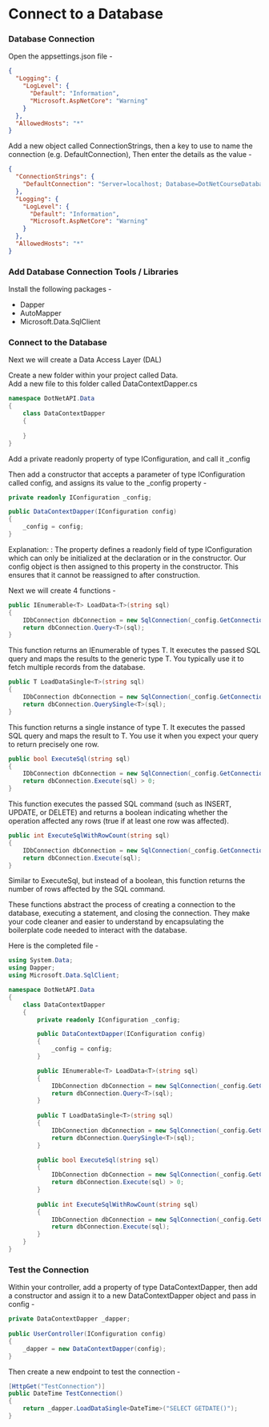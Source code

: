 # Connect to a Database

### Database Connection

Open the appsettings.json file -

```json
{
  "Logging": {
    "LogLevel": {
      "Default": "Information",
      "Microsoft.AspNetCore": "Warning"
    }
  },
  "AllowedHosts": "*"
}
```

Add a new object called ConnectionStrings, then a key to use to name the connection (e.g. DefaultConnection),
Then enter the details as the value -

```json
{
  "ConnectionStrings": {
    "DefaultConnection": "Server=localhost; Database=DotNetCourseDatabase; Trusted_Connection=false; TrustServerCertificate=True; User Id=sa; Password=password1;"
  },
  "Logging": {
    "LogLevel": {
      "Default": "Information",
      "Microsoft.AspNetCore": "Warning"
    }
  },
  "AllowedHosts": "*"
}
```

### Add Database Connection Tools / Libraries

Install the following packages -

* Dapper
* AutoMapper
* Microsoft.Data.SqlClient

### Connect to the Database

Next we will create a Data Access Layer (DAL)

Create a new folder within your project called Data.   
Add a new file to this folder called DataContextDapper.cs

```C#
namespace DotNetAPI.Data
{
    class DataContextDapper
    {
    
    }
}
```

Add a private readonly property of type IConfiguration, and call it _config

Then add a constructor that accepts a parameter of type IConfiguration called config, and assigns its value
to the _config property -

```C#
private readonly IConfiguration _config;

public DataContextDapper(IConfiguration config)
{
    _config = config;
}
```

Explanation:
: The property defines a readonly field of type IConfiguration which can only be initialized at the
declaration or in the constructor. Our config object is then assigned to this property in the constructor.
This ensures that it cannot be reassigned to after construction.

Next we will create 4 functions -

```C#
public IEnumerable<T> LoadData<T>(string sql)
{
    IDbConnection dbConnection = new SqlConnection(_config.GetConnectionString("DefaultConnection"));
    return dbConnection.Query<T>(sql);
}
```

This function returns an IEnumerable of types T. It executes the passed SQL query and maps the results to the
generic type T. You typically use it to fetch multiple records from the database.

```C#
public T LoadDataSingle<T>(string sql)
{
    IDbConnection dbConnection = new SqlConnection(_config.GetConnectionString("DefaultConnection"));
    return dbConnection.QuerySingle<T>(sql);
}
```

This function returns a single instance of type T. It executes the passed SQL query and maps the result to T.
You use it when you expect your query to return precisely one row.

```C#
public bool ExecuteSql(string sql)
{
    IDbConnection dbConnection = new SqlConnection(_config.GetConnectionString("DefaultConnection"));
    return dbConnection.Execute(sql) > 0;
}
```

This function executes the passed SQL command (such as INSERT, UPDATE, or DELETE) and returns a boolean
indicating whether the operation affected any rows (true if at least one row was affected).

```C#
public int ExecuteSqlWithRowCount(string sql)
{
    IDbConnection dbConnection = new SqlConnection(_config.GetConnectionString("DefaultConnection"));
    return dbConnection.Execute(sql);
}
```

Similar to ExecuteSql, but instead of a boolean, this function returns the number of rows affected by the SQL command.

These functions abstract the process of creating a connection to the database, executing a statement,
and closing the connection. They make your code cleaner and easier to understand by encapsulating the
boilerplate code needed to interact with the database.

Here is the completed file -

```C#
using System.Data;
using Dapper;
using Microsoft.Data.SqlClient;

namespace DotNetAPI.Data
{
    class DataContextDapper
    {
        private readonly IConfiguration _config;

        public DataContextDapper(IConfiguration config)
        {
            _config = config;
        }

        public IEnumerable<T> LoadData<T>(string sql)
        {
            IDbConnection dbConnection = new SqlConnection(_config.GetConnectionString("DefaultConnection"));
            return dbConnection.Query<T>(sql);
        }
        
        public T LoadDataSingle<T>(string sql)
        {
            IDbConnection dbConnection = new SqlConnection(_config.GetConnectionString("DefaultConnection"));
            return dbConnection.QuerySingle<T>(sql);
        }

        public bool ExecuteSql(string sql)
        {
            IDbConnection dbConnection = new SqlConnection(_config.GetConnectionString("DefaultConnection"));
            return dbConnection.Execute(sql) > 0;
        }
        
        public int ExecuteSqlWithRowCount(string sql)
        {
            IDbConnection dbConnection = new SqlConnection(_config.GetConnectionString("DefaultConnection"));
            return dbConnection.Execute(sql);
        }
    }
}
```

### Test the Connection

Within your controller, add a property of type DataContextDapper, then add a constructor and assign it
to a new DataContextDapper object and pass in config -

```C#
private DataContextDapper _dapper;
    
public UserController(IConfiguration config)
{
    _dapper = new DataContextDapper(config);
}
```

Then create a new endpoint to test the connection -

```C#
[HttpGet("TestConnection")]
public DateTime TestConnection()
{
    return _dapper.LoadDataSingle<DateTime>("SELECT GETDATE()");
}
```